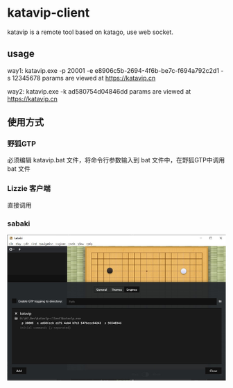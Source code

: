 # katavip-client
katavip is a remote tool based on katago, use web socket.


## usage
way1:
katavip.exe -p 20001 -e e8906c5b-2694-4f6b-be7c-f694a792c2d1 -s 12345678
params are viewed at https://katavip.cn

way2:
katavip.exe -k ad580754d04846dd
params are viewed at https://katavip.cn


## 使用方式

### 野狐GTP

必须编辑 katavip.bat 文件，将命令行参数输入到 bat 文件中，在野狐GTP中调用 bat 文件

### Lizzie 客户端

直接调用

### sabaki

![](https://github.com/dionren/katavip-client/blob/main/docs/sabaki_config.jpg)
